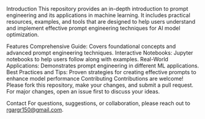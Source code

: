 Introduction
This repository provides an in-depth introduction to prompt engineering and its applications in machine learning. It includes practical resources, examples, and tools that are designed to help users understand and implement effective prompt engineering techniques for AI model optimization.

Features
Comprehensive Guide: Covers foundational concepts and advanced prompt engineering techniques.
Interactive Notebooks: Jupyter notebooks to help users follow along with examples.
Real-World Applications: Demonstrates prompt engineering in different ML applications.
Best Practices and Tips: Proven strategies for creating effective prompts to enhance model performance
Contributing
Contributions are welcome! Please fork this repository, make your changes, and submit a pull request. For major changes, open an issue first to discuss your ideas.


Contact
For questions, suggestions, or collaboration, please reach out to rgargr150@gmail.com.
